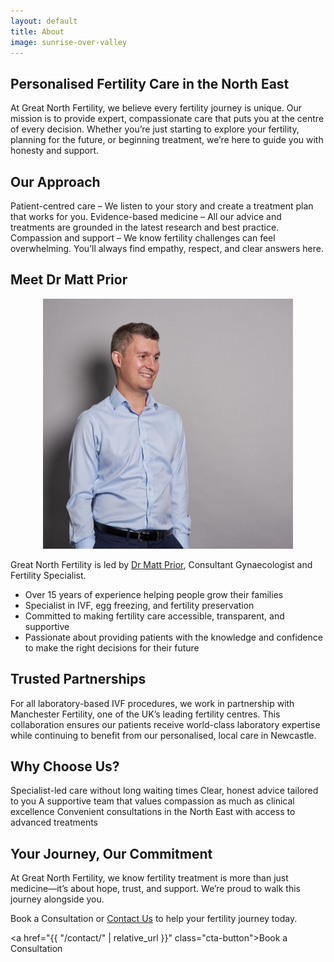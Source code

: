 ```yaml
---
layout: default
title: About
image: sunrise-over-valley
---
```


## Personalised Fertility Care in the North East

At Great North Fertility, we believe every fertility journey is unique. Our mission is to provide expert, compassionate care that puts you at the centre of every decision. Whether you’re just starting to explore your fertility, planning for the future, or beginning treatment, we’re here to guide you with honesty and support.

## Our Approach

Patient-centred care – We listen to your story and create a treatment plan that works for you.
Evidence-based medicine – All our advice and treatments are grounded in the latest research and best practice.
Compassion and support – We know fertility challenges can feel overwhelming. You’ll always find empathy, respect, and clear answers here.

## Meet Dr Matt Prior

<p align="center">
  <img src="/assets/images/matt-prior.jpg" alt="Dr Matt Prior" width="400">
</p>

Great North Fertility is led by [Dr Matt Prior](https://drmattprior.com), Consultant Gynaecologist and Fertility Specialist.
- Over 15 years of experience helping people grow their families
- Specialist in IVF, egg freezing, and fertility preservation
- Committed to making fertility care accessible, transparent, and supportive
- Passionate about providing patients with the knowledge and confidence to make the right decisions for their future

## Trusted Partnerships

For all laboratory-based IVF procedures, we work in partnership with Manchester Fertility, one of the UK’s leading fertility centres. This collaboration ensures our patients receive world-class laboratory expertise while continuing to benefit from our personalised, local care in Newcastle.

## Why Choose Us?

Specialist-led care without long waiting times
Clear, honest advice tailored to you
A supportive team that values compassion as much as clinical excellence
Convenient consultations in the North East with access to advanced treatments

## Your Journey, Our Commitment

At Great North Fertility, we know fertility treatment is more than just medicine—it’s about hope, trust, and support. We’re proud to walk this journey alongside you.

Book a Consultation or [Contact Us](/contact) to help your fertility journey today.

<a href="{{ "/contact/" | relative_url }}" class="cta-button">Book a Consultation</a>

